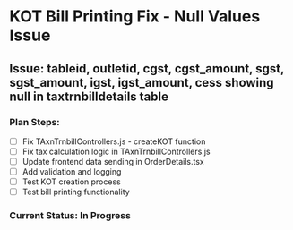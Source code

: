 # KOT Bill Printing Fix - Null Values Issue

## Issue: tableid, outletid, cgst, cgst_amount, sgst, sgst_amount, igst, igst_amount, cess showing null in taxtrnbilldetails table

### Plan Steps:
- [ ] Fix TAxnTrnbillControllers.js - createKOT function
- [ ] Fix tax calculation logic in TAxnTrnbillControllers.js
- [ ] Update frontend data sending in OrderDetails.tsx
- [ ] Add validation and logging
- [ ] Test KOT creation process
- [ ] Test bill printing functionality

### Current Status: In Progress
